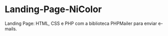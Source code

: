 # Landing-Page-NiColor
Landing Page: HTML, CSS e PHP com a biblioteca PHPMailer para enviar e-mails.
